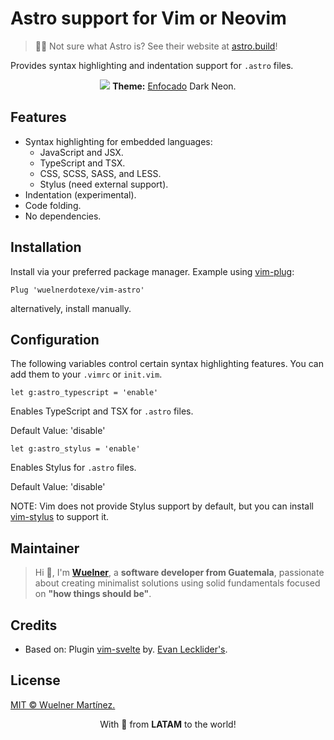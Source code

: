 # Astro support for Vim or Neovim

> 🧑‍🚀 Not sure what Astro is? See their website at [astro.build](https://astro.build)!

Provides syntax highlighting and indentation support for `.astro` files.

<div align="center">
  <img src="https://raw.githubusercontent.com/wuelnerdotexe/vim-astro/main/assets/vim-astro.png">
  <strong>Theme:</strong> <a href="https://wuelnerdotexe.github.io/enfocado">Enfocado</a> Dark Neon.
</div>

## Features

- Syntax highlighting for embedded languages:
  - JavaScript and JSX.
  - TypeScript and TSX.
  - CSS, SCSS, SASS, and LESS.
  - Stylus (need external support).
- Indentation (experimental).
- Code folding.
- No dependencies.

## Installation

Install via your preferred package manager. Example using [vim-plug](https://github.com/junegunn/vim-plug):

```vim
Plug 'wuelnerdotexe/vim-astro'
```

alternatively, install manually.

## Configuration

The following variables control certain syntax highlighting features. You can add them to your `.vimrc` or `init.vim`.

```vim
let g:astro_typescript = 'enable'
```

Enables TypeScript and TSX for `.astro` files.

Default Value: 'disable'

```vim
let g:astro_stylus = 'enable'
```

Enables Stylus for `.astro` files.

Default Value: 'disable'

NOTE: Vim does not provide Stylus support by default, but you can install [vim-stylus](https://github.com/wavded/vim-stylus) to support it.

## Maintainer

> Hi 👋, I'm **[Wuelner](https://linktr.ee/wuelnerdotexe)**, a **software developer from Guatemala**, passionate about creating minimalist solutions using solid fundamentals focused on **"how things should be"**.

## Credits

- Based on: Plugin [vim-svelte](https://github.com/evanleck/vim-svelte) by. [Evan Lecklider's](https://github.com/evanleck).

## License

[MIT &copy; Wuelner Martínez.](https://github.com/wuelnerdotexe/vim-astro/blob/main/LICENSE)

<p align="center">With 💖 from <strong>LATAM</strong> to the world!</p>
